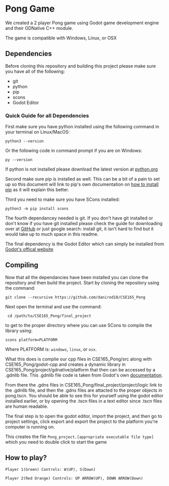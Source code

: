 # Pong Game

We created a 2 player Pong game using Godot game development engine and their GDNative C++ module.

The game is compatible with Windows, Linux, or OSX



## Dependencies
Before cloning this repository and building this project please make sure you have all of the following:
- git
- python
- pip
- scons
- Godot Editor

### Quick Guide for all Dependencies
First make sure you have python installed using the following command in your terminal on Linux/MacOS:
```
python3 --version
```
Or the following code in command prompt if you are on Windows:
```
py --version
```
If python is not installed please download the latest version at [python.org](https://www.python.org/)

Second make sure pip is installed as well. This can be a bit of a pain to set 
up so this document will link to pip's own documentation on [how to install pip](https://packaging.python.org/en/latest/tutorials/installing-packages/) as it will explain this better.

Third you need to make sure you have SCons installed:
```
python3 -m pip install scons
```

The fourth dependancey needed is git. If you don't have git installed or don't know if you have 
git installed please check the guide for downloading over at [GitHub](https://github.com/git-guides/install-git) or just google search: install git, it isn't hard to find but it would take up to
much space in this readme.

The final dependency is the Godot Editor which can simply be installed from [Godot's offical website](https://godotengine.org/download)

## Compiling
Now that all the dependancies have been installed you can clone the repository and then build the project. Start by cloning the repository using the command:
```
git clone --recursive https://github.com/danirod10/CSE165_Pong
```

Next open the terminal and use the command:
```
 cd /path/to/CSE165_Pong/final_project 
```
to get to the proper directory where you can use SCons to compile the library using:

```
scons platform=PLATFORM
```

Where PLATFORM is: `windows`, `linux`, or `osx`.

What this does is complie our cpp files in CSE165\_Pong/src along with CSE165\_Pong/godot-cpp and
creates a dynamic library in CSE165\_Pong/project/gdnative/platform that then can be accessed by
a .gdnlib file. This .gdnlib file code is taken from Godot's own [documentation](https://docs.godotengine.org/en/stable/tutorials/scripting/gdnative/gdnative_cpp_example.html).

From there the .gdns files in CSE165\_Pong/final\_project/project/logic link to the .gdnlib file, and
then the .gdns files are attacted to the proper objects in pong.tscn. You should be able to see this for 
yourself using the godot editor installed earlier, or by opening the .tscn files in a text editor since .tscn files are human readable.

The final step is to open the godot editor, import the project, and then go to project settings, click
export and export the project to the platform you're computer is running on.


This creates the file `Pong_project.[appropriate executable file type]` 
which you need to double click to start the game 


## How to play?
```
Player 1(Green) Controls: W(UP), S(Down)
```
```
Player 2(Red Orange) Controls: UP ARROW(UP), DOWN ARROW(Down)
```




